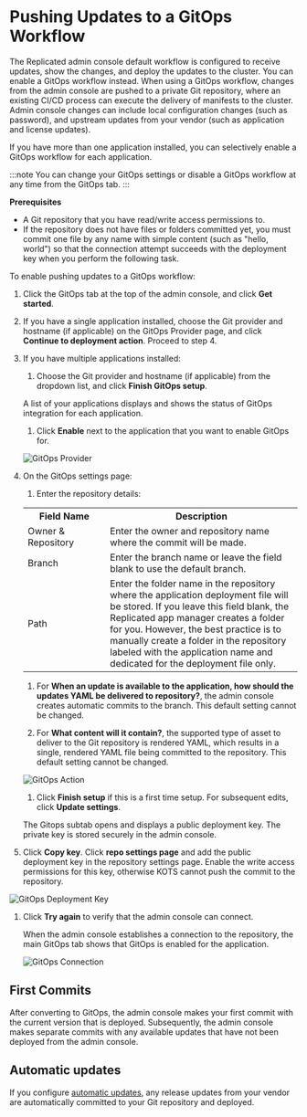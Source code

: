 # Pushing Updates to a GitOps Workflow

The Replicated admin console default workflow is configured to receive updates, show the changes, and deploy the updates to the cluster. You can enable a GitOps workflow instead. When using a GitOps workflow, changes from the admin console are pushed to a private Git repository, where an existing CI/CD process can execute the delivery of manifests to the cluster. Admin console changes can include local configuration changes (such as password), and upstream updates from your vendor (such as application and license updates).

If you have more than one application installed, you can selectively enable a GitOps workflow for each application.

:::note
You can change your GitOps settings or disable a GitOps workflow at any time from the GitOps tab.
:::

**Prerequisites**

- A Git repository that you have read/write access permissions to.
- If the repository does not have files or folders committed yet, you must commit one file by any name with simple content (such as "hello, world") so that the connection attempt succeeds with the deployment key when you perform the following task.

To enable pushing updates to a GitOps workflow:

1. Click the GitOps tab at the top of the admin console, and click **Get started**.

1. If you have a single application installed, choose the Git provider and hostname (if applicable) on the GitOps Provider page, and click **Continue to deployment action**. Proceed to step 4.

1. If you have multiple applications installed:

    1. Choose the Git provider and hostname (if applicable) from the dropdown list, and click **Finish GitOps setup**.

      A list of your applications displays and shows the status of GitOps integration for each application.

    1. Click **Enable** next to the application that you want to enable GitOps for.

      ![GitOps Provider](/images/gitops-apps.png)

1. On the GitOps settings page:

    1. Enter the repository details:

      <table>
        <tr>
          <th width="30%">Field Name</th>
          <th width="70%">Description</th>
        </tr>
        <tr>
          <td>Owner & Repository</td>
          <td>Enter the owner and repository name where the commit will be made.</td>
        </tr>
        <tr>
          <td>Branch</td>
          <td>Enter the branch name or leave the field blank to use the default branch.</td>
        </tr>
        <tr>
          <td>Path</td>
          <td>Enter the folder name in the repository where the application deployment file will be stored. If you leave this field blank, the Replicated app manager creates a folder for you. However, the best practice is to manually create a folder in the repository labeled with the application name and dedicated for the deployment file only.</td>
          </tr>
      </table>

    1. For **When an update is available to the application, how should the updates YAML be delivered to repository?**, the admin console creates automatic commits to the branch. This default setting cannot be changed.

    1. For **What content will it contain?**, the supported type of asset to deliver to the Git repository is rendered YAML, which results in a single, rendered YAML file being committed to the repository. This default setting cannot be changed.

      ![GitOps Action](/images/gitops-action.png)

    1. Click **Finish setup** if this is a first time setup. For subsequent edits, click **Update settings**.

      The Gitops subtab opens and displays a public deployment key. The private key is stored securely in the admin console.

1. Click **Copy key**. Click **repo settings page** and add the public deployment key in the repository settings page. Enable the write access permissions for this key, otherwise KOTS cannot push the commit to the repository.

  ![GitOps Deployment Key](/images/gitops-deployment-key.png)

1. Click **Try again** to verify that the admin console can connect.

    When the admin console establishes a connection to the repository, the main GitOps tab shows that GitOps is enabled for the application.

    ![GitOps Connection](/images/gitops-connected.png)

## First Commits

After converting to GitOps, the admin console makes your first commit with the current version that is deployed.
Subsequently, the admin console makes separate commits with any available updates that have not been deployed from the admin console.

## Automatic updates

If you configure [automatic updates](updating-apps#configure-automatic-updates), any release updates from your vendor are automatically committed to your Git repository and deployed.
